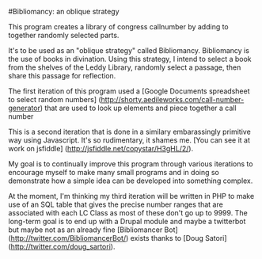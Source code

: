 #Bibliomancy: an oblique strategy

This program creates a library of congress callnumber by adding to together randomly selected parts. 

It's to be used as an "oblique strategy" called Bibliomancy. Bibliomancy is the use of books in divination. Using this strategy, I intend to select a book from the shelves of the Leddy Library, randomly select a passage, then share this passage for reflection.

The first iteration of this program used a [Google Documents spreadsheet to select random numbers] (http://shorty.aedileworks.com/call-number-generator) that are used to look up elements and piece together a call number

This is a second iteration that is done in a similary embarassingly primitive way using Javascript. It's so rudimentary, it shames me. [You can see it at work on jsfiddle] (http://jsfiddle.net/copystar/H3gHL/2/).

My goal is to continually improve this program through various iterations to encourage myself to make many small programs and in doing so
demonstrate how a simple idea can be developed into something complex. 

At the moment, I'm thinking my third iteration will be written in PHP to make use of an SQL table that gives the precise number ranges that are associated with each LC Class as most of these don't go up to 9999. The long-term goal is to end up with a Drupal module and maybe a twitterbot but maybe not as an already fine [Bibliomancer Bot] (http://twitter.com/BibliomancerBot/) exists thanks to [Doug Satori] (http://twitter.com/doug_sartori).
